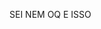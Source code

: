 SEI NEM OQ E ISSO 
<!---
lolbeauty/lolbeauty is a ✨ special ✨ repository because its `README.md` (this file) appears on your GitHub profile.
You can click the Preview link to take a look at your changes.
--->
